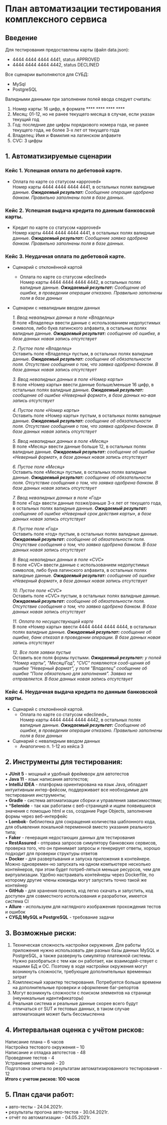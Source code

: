 План автоматизации тестирования комплексного сервиса 
============

## Введение
Для тестирования предоставлены карты (файл data.json):    
* 4444 4444 4444 4441, status APPROVED  
* 4444 4444 4444 4442, status DECLINED  

Все сценарии выполняются для СУБД:  
* MySql  
* PostgreSQL

Валидными данными при заполнении полей ввода следует считать:  
1.	Номер карты: 16 цифр, в формате **** **** **** ****  
2.	Месяц: 01-12, но не ранее текущего месяца в случае, если указан текущий год  
3.	Год: последние две цифры порядкового номера года, не ранее текущего года, не более 3-х лет от текущего года  
4.	Владелец: Имя и Фамилия на латинском алфавите  
5.	CVC: 3 цифры

## 1.	Автоматизируемые сценарии  
### Кейс 1. Успешная оплата по дебетовой карте.   
  * Оплата по карте со статусом «approved»    
Номер карты 4444 4444 4444 4441, в остальных полях валидные данные. 
*__Ожидаемый результат:__ Сообщение операция одобрена банком. Правильно заполнены поля в базе данных.*  
### Кейс 2. Успешная выдача кредита по данным банковской карты. 
  * Кредит по карте со статусом «approved»    
Номер карты 4444 4444 4444 4441, в остальных полях валидные данные. 
*__Ожидаемый результат:__ Сообщение заявка одобрена банком. Правильно заполнены поля в базе данных.*  
### Кейс 3. Неудачная оплата по дебетовой карте. 
* Сценарий с отклонённой картой  
  * Оплата по карте со статусом «declined»  
Номер карты 4444 4444 4444 4442, в остальных полях валидные данные. 
*__Ожидаемый результат:__ Сообщение об ошибке, в проведении операции отказано. Правильно заполнены поля в базе данных*  
* Сценарии с невалидным вводом данных  
   
   _1. Ввод невалидных данных в поле «Владелец»_    
В поле «Владелец» ввести данные с использованием недопустимых символов, либо букв латинского алфавита, в остальных полях валидные данные. 
*__Ожидаемый результат:__ сообщение об ошибке, в базе данных новая запись отсутствует*    
 
   _2. Пустое поле «Владелец»_  
Оставить поле «Владелец» пустым, в остальных полях валидные данные. 
*__Ожидаемый результат:__ сообщение об обязательности поля. Отсутствие сообщения о том, что заявка одобрена банком. В базе данных новая запись отсутствует*    
 
   _3. Ввод невалидных данных в поле «Номер карты»_  
В поле «Номер карты» ввести данные больше/меньше 16 цифр, в остальных полях валидные данные. 
*__Ожидаемый результат:__ сообщение об ошибке «Неверный формат», в базе данных но-вая запись отсутствует*    

  _4. Пустое поле «Номер карты»_    
Оставить поле «Номер карты» пустым, в остальных полях валидные данные. 
*__Ожидаемый результат:__ сообщение об обязательности поля. Отсутствие сообщения о том, что заявка одобрена банком. В базе данных новая запись отсутствует*     

  _5. Ввод невалидных данных в поле «Месяц»_  
В поле «Месяц» ввести данные больше 12, в остальных полях валидные данные. 
*__Ожидаемый результат:__ сообщение об ошибке «Неверный формат», в базе данных нoвая запись отсутствует*    

  _6. Пустое поле «Месяц»_  
Оставить поле «Месяц» пустым, в остальных полях валидные данные. 
*__Ожидаемый результат:__ сообщение об обязательности поля. Отсутствие сообщения о том, что заявка одобрена банком. В базе данных новая запись отсутствует*    
  
  _7. Ввод невалидных данных в поле «Год»_  
В поле «Год» ввести данные позже/раньше 3-х лет от текущего года, в остальных полях валидные данные. 
*__Ожидаемый результат:__ сообщение об ошибке «Неверный срок действия карты», в базе данных новая запись отсутствует*    
 
  _8. Пустое поле «Год»_  
Оставить поле «год» пустым, в остальных полях валидные данные. 
*__Ожидаемый результат:__ сообщение об обязательности поля. Отсутствие сообщения о том, что заявка одобрена банком. В базе данных новая запись отсутствует*    
  
  _9. Ввод невалидных данных в поле «CVC»_  
В поле «CVC» ввести данные с использованием недопустимых символов, либо букв латинского алфавита, в остальных полях валидные данные. 
*__Ожидаемый результат:__ сообщение об ошибке «Неверный формат», в базе данных новая запись отсутствует*    
  
  _10. Пустое поле «CVC»_  
Оставить поле «CVC» пустым, в остальных полях валидные данные. 
*__Ожидаемый результат:__ сообщение об обязательности поля. Отсутствие сообщения о том, что заявка одобрена банком. В базе данных новая запись отсутствует*    
  
  _11. Оплата по несуществующей карте_  
В поле «Номер карты» ввести 4444 4444 4444 4444, в остальных полях валидные данные. 
*__Ожидаемый результат:__ сообщение об ошибке, банк отказал в проведении операции. В базе данных новая запись отсутствует*    
  
  _12. Все поля заявки пустые_  
Оставить все поля формы пустыми. 
*__Ожидаемый результат:__ у полей "Номер карты", "Месяц/Год", "CVC" появляются сооб-щения об ошибке "Неверный формат", у поля "Владелец" сообщение об ошибке "Поле обязательно для заполнения". Заявка не отправляется. В базе данных новая запись отсутствует*    
### Кейс 4. Неудачная выдача кредита по данным банковской карты.  
* Сценарий с отклонённой картой.    
  * Оплата по карте со статусом «declined»_  
Номер карты 4444 4444 4444 4442, в остальных полях валидные данные. 
*__Ожидаемый результат:__ Сообщение об ошибке, в проведении операции отказано. Правильно заполнены поля в базе данных*    
* Сценарий с невалидным вводом данных  
  * Аналогично п. 1-12 из кейса 3

## 2.	Инструменты для тестирования:  
•	**JUnit 5** - мощный и удобный фреймворк для автотестов  
•	**Java 11** - язык написания автотестов;  
•	**IntelliJ IDEA** - платформа ориентирована на язык Java, обладает интуитивным интер-фейсом, поддерживает все необходимые для тестирования инструменты;   
•	**Gradle** - система автоматизации сборки и управления зависимостями;  
•	***Selenide** - так как работаем с веб-страницей и ищем появившиеся значения с помощью html и css, создание Page Objects, заполнение формы через веб-интерфейс  
•	**Lombok**- библиотека для сокращения количества шаблонного кода, для объявления локальной переменной вместо указания реального типа;   
•	**Faker** - генерация недостающих данных для тестирования  
•	**RestAssured** - отправка запросов симулятору банковских сервисов, проверка того, что он принимает запросы и генерирует ответы,
хорошо подходит для проверки структуры ответов  
•	**Docker** - для развертывания и запуска приложения в контейнере. Можно одновремен-но запускать на одном компьютере несколько контейнеров, при этом будет потреб-ляться меньше ресурсов, чем для виртуализации. Удобно настраивать контейнеры через Dockerfile, по которому другие члены команды могут запустить точно такой же контейнер  
•	**GitHub** - для хранения проекта, код легко скачать и запустить, код доступен для совместного использования и разработки, имеется система CI  
•	**Allure** - используем для наглядного изображения прохождения тестов и ошибок  
•	**СУБД MySQL и PostgreSQL** - требование задачи  

## 3.	Возможные риски:
1.	Техническая сложность настройки окружения. Для работы приложения нужно использовать две разных базы данных MySQL и PostgreSQL, а также развернуть симулятор платежной системы. Нужно разобраться с тем как он работает, как взаимодей-ствует с нашими БД и ОС. Поэтому в ходе настройки окружения могут возникнуть сложности, требующие дополнительных временных затрат  
2.	Комплексный характер тестирования. Потребуется больше времени на дополнительные проверки и оформление баг-репортов  
3.	Могут возникнуть сложности с поиском элементов на странице (неуникальные идентификаторы)  
4.	Реальная система и реальные данные скорее всего будут отличаться от SUT и тестовых данных, в таком случае автоматизация может быть бессмысленна  

## 4.	Интервальная оценка с учётом рисков:

Написание плана – 6 часов  
Настройка тестового окружения – 10  
Написание и отладка автотестов - 48  
Проведение тестов  - 4  
Устранение замечаний - 20  
Подготовка отчета по результатам автоматизированного тестирования - 12  
**Итого с учетом рисков: 100 часов**
       
## 5. План сдачи работ:
•	авто-тесты - 24.04.2021г.  
•	результаты прогона авто-тестов - 30.04.2021г.  
•	отчёт по автоматизации - 04.05.2021г.  
